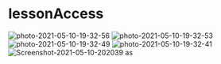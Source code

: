 # lessonAccess
<img   src="https://i.ibb.co/HKZM7tJ/photo-2021-05-10-19-32-56.jpg" alt="photo-2021-05-10-19-32-56" border="0">
<img src="https://i.ibb.co/tCQpFCw/photo-2021-05-10-19-32-53.jpg" alt="photo-2021-05-10-19-32-53" border="0">
<img src="https://i.ibb.co/nMcx3hd/photo-2021-05-10-19-32-49.jpg" alt="photo-2021-05-10-19-32-49" border="0">
<img src="https://i.ibb.co/XSv3GXS/photo-2021-05-10-19-32-41.jpg" alt="photo-2021-05-10-19-32-41" border="0">
<img src="https://i.ibb.co/28zQg3b/Screenshot-2021-05-10-202039.png" alt="Screenshot-2021-05-10-202039" border="0">
as